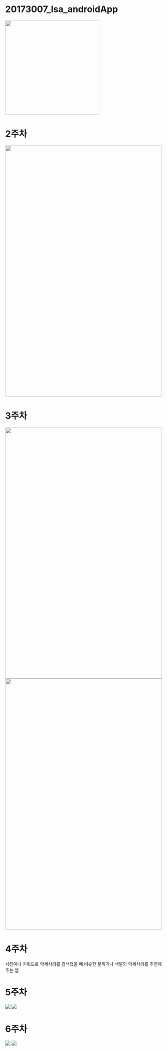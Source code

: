 # 20173007_lsa_androidApp
<img width="300" height= "300" src="./png/강아지.jpg"></img>
  
# 2주차
<img width="500" height="800" src="./png/20173007.PNG"></img>

# 3주차
<img width="500" height="800" src="./png/네이버.PNG"></img>
<img width="500" height="800" src="./png/전화걸기.PNG"></img>

# 4주차
사진이나 키워드로 악세사리를 검색했을 때 비슷한 분위기나 색깔의 악세사리를 추천해주는 앱

# 5주차
<img width="" height="" src="./png/캡처.PNG"></img>
<img width="" height="" src="./png/캡처2.PNG"></img>

# 6주차
<img width="" height="" src="./png/6주차.PNG"></img> <img width="" height="" src="./png/6주차1.PNG"></img>

